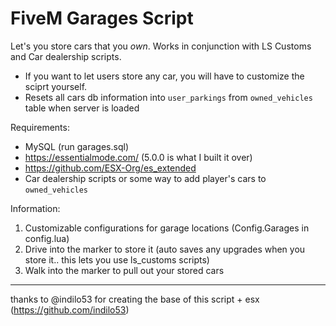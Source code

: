 <h1>FiveM Garages Script</h1>

Let's you store cars that you *own*. Works in conjunction with LS Customs and Car dealership scripts.
  * If you want to let users store any car, you will have to customize the sciprt yourself.
  * Resets all cars db information into `user_parkings` from `owned_vehicles` table when server is loaded 

Requirements:
- MySQL (run garages.sql)
- https://essentialmode.com/ (5.0.0 is what I built it over)
- https://github.com/ESX-Org/es_extended
- Car dealership scripts or some way to add player's cars to `owned_vehicles`


Information:
1. Customizable configurations for garage locations (Config.Garages in config.lua)
2. Drive into the marker to store it (auto saves any upgrades when you store it.. this lets you use ls_customs scripts)
3. Walk into the marker to pull out your stored cars

---

thanks to @indilo53 for creating the base of this script + esx (https://github.com/indilo53)